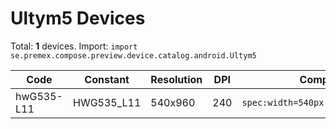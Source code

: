 # Ultym5 Devices

Total: **1** devices. Import: `import se.premex.compose.preview.device.catalog.android.Ultym5`

| Code | Constant | Resolution | DPI | Compose Spec | Preview Usage |
|------|----------|------------|-----|-------------|---------------|
| hwG535-L11 | HWG535_L11 | 540x960 | 240 | `spec:width=540px,height=960px,dpi=240` | `@Preview(device = Ultym5.HWG535_L11)` |

<!-- Generated automatically. Do not edit manually. -->
